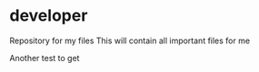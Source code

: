 # developer
Repository for my files
This will contain all important files for me

Another test to get
